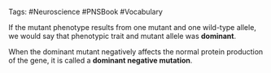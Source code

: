 Tags: #Neuroscience #PNSBook #Vocabulary 

If the mutant phenotype results from one mutant and one wild-type allele, we would say that phenotypic trait and mutant allele was **dominant**.

When the dominant mutant negatively affects the normal protein production of the gene, it is called a **dominant negative mutation**.
